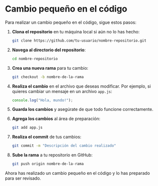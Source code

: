 # Cambio pequeño en el código

Para realizar un cambio pequeño en el código, sigue estos pasos:

1. **Clona el repositorio** en tu máquina local si aún no lo has hecho:

   ```bash
   git clone https://github.com/tu-usuario/nombre-repositorio.git
   ```

2. **Navega al directorio del repositorio**:

   ```bash
   cd nombre-repositorio
   ```

3. **Crea una nueva rama** para tu cambio:

   ```bash
   git checkout -b nombre-de-la-rama
   ```

4. **Realiza el cambio** en el archivo que deseas modificar. Por ejemplo, si quieres cambiar un mensaje en un archivo `app.js`:

   ```javascript
   console.log("Hola, mundo!");
   ```

5. **Guarda los cambios** y asegúrate de que todo funcione correctamente.

6. **Agrega los cambios** al área de preparación:

   ```bash
   git add app.js
   ```

7. **Realiza el commit** de tus cambios:

   ```bash
   git commit -m "Descripción del cambio realizado"
   ```

8. **Sube la rama** a tu repositorio en GitHub:

   ```bash
   git push origin nombre-de-la-rama
   ```

Ahora has realizado un cambio pequeño en el código y lo has preparado para ser revisado.